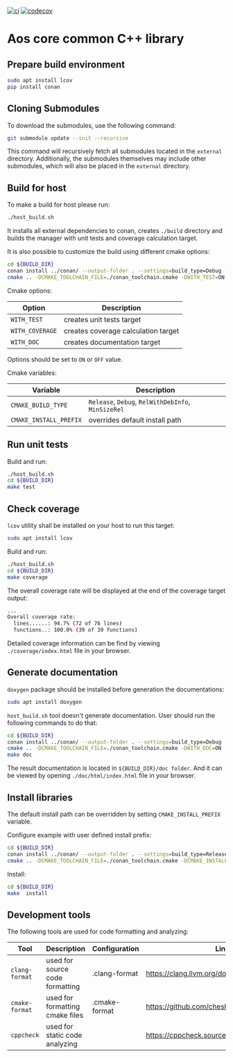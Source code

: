 [![ci](https://github.com/aosedge/aos_core_common_cpp/actions/workflows/build_test.yaml/badge.svg)](https://github.com/aosedge/aos_core_common_cpp/actions/workflows/build_test.yaml)
[![codecov](https://codecov.io/gh/aosedge/aos_core_common_cpp/graph/badge.svg?token=MknkthRkpf)](https://codecov.io/gh/aosedge/aos_core_common_cpp)

# Aos core common C++ library

## Prepare build environment

```sh
sudo apt install lcov
pip install conan
```

## Cloning Submodules

To download the submodules, use the following command:

```sh
git submodule update --init --recursive
```

This command will recursively fetch all submodules located in the `external` directory. Additionally, the submodules
themselves may include other submodules, which will also be placed in the `external` directory.

## Build for host

To make a build for host please run:

```sh
./host_build.sh
```

It installs all external dependencies to conan, creates `./build` directory and builds the manager with unit tests and
coverage calculation target.

It is also possible to customize the build using different cmake options:

```sh
cd ${BUILD_DIR}
conan install ../conan/ --output-folder . --settings=build_type=Debug --build=missing
cmake .. -DCMAKE_TOOLCHAIN_FILE=./conan_toolchain.cmake -DWITH_TEST=ON -DCMAKE_BUILD_TYPE=Debug
```

Cmake options:

| Option | Description |
| --- | --- |
| `WITH_TEST` | creates unit tests target |
| `WITH_COVERAGE` | creates coverage calculation target |
| `WITH_DOC` | creates documentation target |

Options should be set to `ON` or `OFF` value.

Cmake variables:

| Variable | Description |
| --- | --- |
| `CMAKE_BUILD_TYPE` | `Release`, `Debug`, `RelWithDebInfo`, `MinSizeRel` |
| `CMAKE_INSTALL_PREFIX` | overrides default install path |

## Run unit tests

Build and run:

```sh
./host_build.sh
cd ${BUILD_DIR}
make test
```

## Check coverage

`lcov` utility shall be installed on your host to run this target:

```sh
sudo apt install lcov
```

Build and run:

```sh
./host_build.sh
cd ${BUILD_DIR}
make coverage
```

The overall coverage rate will be displayed at the end of the coverage target output:

```sh
...
Overall coverage rate:
  lines......: 94.7% (72 of 76 lines)
  functions..: 100.0% (39 of 39 functions)
```

Detailed coverage information can be find by viewing `./coverage/index.html` file in your browser.

## Generate documentation

`doxygen` package should be installed before generation the documentations:

```sh
sudo apt install doxygen
```

`host_build.sh` tool doesn't generate documentation. User should run the following commands to do that:

```sh
cd ${BUILD_DIR}
conan install ../conan/ --output-folder . --settings=build_type=Debug --build=missing
cmake .. -DCMAKE_TOOLCHAIN_FILE=./conan_toolchain.cmake -DWITH_DOC=ON
make doc
```

The result documentation is located in `${BUILD_DIR}/doc folder`. And it can be viewed by opening
`./doc/html/index.html` file in your browser.

## Install libraries

The default install path can be overridden by setting `CMAKE_INSTALL_PREFIX` variable.

Configure example with user defined install prefix:

```sh
cd ${BUILD_DIR}
conan install ../conan/ --output-folder . --settings=build_type=Release --build=missing
cmake .. -DCMAKE_TOOLCHAIN_FILE=./conan_toolchain.cmake -DCMAKE_INSTALL_PREFIX=/my/location
```

Install:

```sh
cd ${BUILD_DIR}
make  install
```

## Development tools

The following tools are used for code formatting and analyzing:

| Tool | Description | Configuration | Link
| --- | --- | --- | --- |
| `clang-format` | used for source code formatting | .clang-format | <https://clang.llvm.org/docs/ClangFormat.html> |
| `cmake-format` | used for formatting cmake files | .cmake-format | <https://github.com/cheshirekow/cmake_format> |
| `cppcheck` | used for static code analyzing | | <https://cppcheck.sourceforge.io/> |

